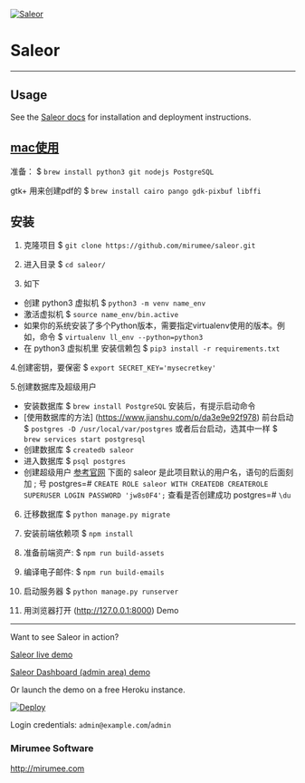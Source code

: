 [![Saleor](http://getsaleor.com/mr-saleor-readme.png)](http://getsaleor.com)


Saleor
======

* * *

Usage
-----

See the [Saleor docs](https://saleor.readthedocs.io) for installation and deployment instructions.

[mac使用](https://saleor.readthedocs.io/en/latest/gettingstarted/installation-macos.html)
-----
准备： $ `brew install python3 git nodejs PostgreSQL`

gtk+
用来创建pdf的
$ `brew install cairo pango gdk-pixbuf libffi`

安装
-----
1. 克隆项目
$ `git clone https://github.com/mirumee/saleor.git`
2. 进入目录
$ `cd saleor/`

3. 如下
 + 创建 python3 虚拟机
$ `python3 -m venv name_env`
 + 激活虚拟机
$ `source name_env/bin.active`
 + 如果你的系统安装了多个Python版本，需要指定virtualenv使用的版本。例如，命令
$ `virtualenv ll_env --python=python3`
 + 在 python3 虚拟机里 安装信赖包
$ `pip3 install -r requirements.txt`

4.创建密钥，要保密
$ `export SECRET_KEY='mysecretkey'`

5.创建数据库及超级用户
 + 安装数据库
 $ `brew install PostgreSQL`
 安装后，有提示启动命令
 + [使用数据库的方法] (https://www.jianshu.com/p/da3e9e92f978) 
 前台启动
 $ `postgres -D /usr/local/var/postgres`
 或者后台启动，选其中一样
 $ `brew services start postgresql`
 + 创建数据库
 $ `createdb saleor`
 + 进入数据库
 $ `psql postgres`
 + 创建超级用户 [参考官网](https://www.postgresql.org/docs/current/static/sql-createrole.html)
   下面的 saleor 是此项目默认的用户名，语句的后面刻加 ; 号
 postgres=# `CREATE ROLE saleor WITH CREATEDB CREATEROLE SUPERUSER LOGIN PASSWORD 'jw8s0F4';`
 查看是否创建成功
 postgres=# `\du`

6. 迁移数据库
$ `python manage.py migrate`

7. 安装前端依赖项
$ `npm install`

8. 准备前端资产:
$ `npm run build-assets`

9. 编译电子邮件:
$ `npm run build-emails`

10. 启动服务器
$ `python manage.py runserver`

11. 用浏览器打开 (http://127.0.0.1:8000)
Demo
----

Want to see Saleor in action?

[Saleor live demo](http://demo.getsaleor.com/)

[Saleor Dashboard (admin area) demo](http://demo.getsaleor.com/dashboard/)

Or launch the demo on a free Heroku instance.

[![Deploy](https://www.herokucdn.com/deploy/button.png)](https://heroku.com/deploy)

Login credentials: `admin@example.com`/`admin`



### Mirumee Software

http://mirumee.com
